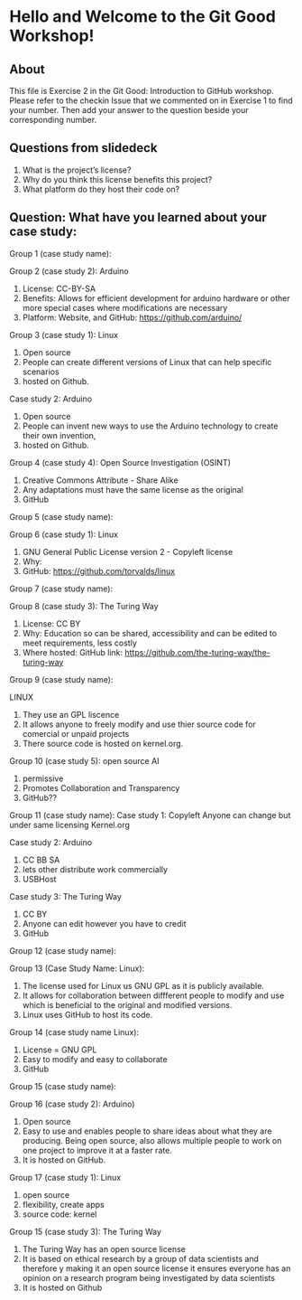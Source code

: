 # Hello and Welcome to the Git Good Workshop! 

## About 

This file is Exercise 2 in the Git Good: Introduction to GitHub workshop. 
Please refer to the checkin Issue that we commented on in Exercise 1 to find your number. Then add your answer to the question beside your corresponding number.

## Questions from slidedeck
1. What is the project’s license?
2. Why do you think this license benefits this project?
3. What platform do they host their code on?

## Question: What have you learned about your case study:

Group 1 (case study name):


Group 2 (case study 2): Arduino
1. License: CC-BY-SA
2. Benefits: Allows for efficient development for arduino hardware or other more special cases where modifications are necessary
3. Platform: Website, and GitHub: https://github.com/arduino/

Group 3 (case study 1): Linux
1. Open source
2. People can create different versions of Linux that can help specific scenarios
3. hosted on Github.

Case study 2: Arduino
1. Open source
2. People can invent new ways to use the Arduino technology to create their own invention,
3. hosted on Github.

Group 4 (case study 4): Open Source Investigation (OSINT)
1. Creative Commons Attribute - Share Alike
2. Any adaptations must have the same license as the original
3. GitHub

Group 5 (case study name): 


Group 6 (case study 1): Linux
1. GNU General Public License version 2 - Copyleft license
2. Why:
3. GitHub: https://github.com/torvalds/linux

Group 7 (case study name):


Group 8 (case study 3): The Turing Way
1. License: CC BY
2. Why: Education so can be shared, accessibility and can be edited to meet requirements, less costly
3. Where hosted: GitHub link: https://github.com/the-turing-way/the-turing-way

Group 9 (case study name):

LINUX

1. They use an GPL liscence
2. It allows anyone to freely modify and use thier source code for comercial or unpaid projects
3. There source code is hosted on kernel.org.


Group 10 (case study 5): open source AI
1. permissive
2. Promotes Collaboration and Transparency
3. GitHub??

Group 11 (case study name):
Case study 1:
Copyleft
Anyone can change but under same licensing
Kernel.org

Case study 2: Arduino
1. CC BB SA
2. lets other distribute work commercially 
3. USBHost

Case study 3: The Turing Way
1. CC BY
2. Anyone can edit however you have to credit
3. GitHub

Group 12 (case study name):


Group 13 (Case Study Name: Linux):
1. The license used for Linux us GNU GPL as it is publicly available.
2. It allows for collaboration between diffferent people to modify and use which is beneficial to the original and modified versions.
3. Linux uses GitHub to host its code.


Group 14 (case study name Linux):
1. License = GNU GPL
2. Easy to modify and easy to collaborate
3. GitHub 

Group 15 (case study name): 


Group 16 (case study 2): Arduino)
1. Open source 
2. Easy to use and enables people to share ideas about what they are producing. Being open source, also allows multiple people to work on one project to improve it at a faster rate. 
3. It is hosted on GitHub.

Group 17 (case study 1): Linux
1. open source
2. flexibility, create apps
2. source code: kernel

Group 15 (case study 3): The Turing Way
1. The Turing Way has an open source license 
2. It is based on ethical research by a group of data scientists and therefore y making it an open source license it ensures everyone has an opinion on a research program being  investigated by data scientists
3. It is hosted on Github



